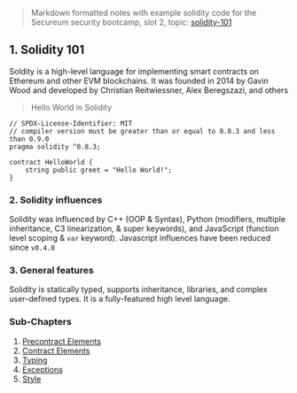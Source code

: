 > Markdown formatted notes with example solidity code for the Secureum security bootcamp, slot 2, topic: [solidity-101](https://secureum.substack.com/p/solidity-101)

## 1. Solidity 101

Soldity is a high-level language for implementing smart contracts on Ethereum and other EVM blockchains. It was founded in 2014 by Gavin Wood and developed by Christian Reitwiessner, Alex Beregszazi, and others

> Hello World in Solidity

```solidity
// SPDX-License-Identifier: MIT
// compiler version must be greater than or equal to 0.8.3 and less than 0.9.0
pragma solidity ^0.8.3;

contract HelloWorld {
    string public greet = "Hello World!";
}
```

### 2. Solidity influences

Solidity was influenced by C++ (OOP & Syntax), Python (modifiers, multiple inheritance, C3 linearization, & super keywords), and JavaScript (function level scoping & `var` keyword). Javascript influences have been reduced since `v0.4.0`

### 3. General features

Solidity is statically typed, supports inheritance, libraries, and complex user-defined types. It is a fully-featured high level language.

### Sub-Chapters

1. [Precontract Elements](./00_precontract.md)
1. [Contract Elements](./01_contract.md)
2. [Typing](./02_types.md)
3. [Exceptions](./03_exceptions.md)
4. [Style](./04_style.md)
